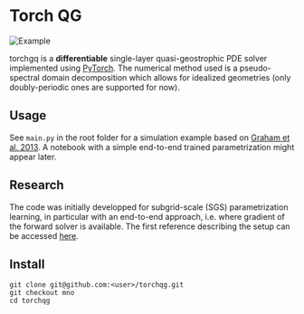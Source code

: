 Torch QG
=== 

![Example](https://github.com/hrkz/torchqg/blob/master/media/geo_dns.png)

torchgq is a **differentiable** single-layer quasi-geostrophic PDE solver implemented using [PyTorch](https://pytorch.org/). The numerical method used is a pseudo-spectral domain decomposition which allows for idealized geometries (only doubly-periodic ones are supported for now). 

## Usage

See `main.py` in the root folder for a simulation example based on [Graham et al. 2013](https://doi.org/10.1016/j.ocemod.2013.01.004). A notebook with a simple end-to-end trained parametrization might appear later.

## Research

The code was initially developped for subgrid-scale (SGS) parametrization learning, in particular with an end-to-end approach, i.e. where gradient of the forward solver is available. The first reference describing the setup can be accessed [here](https://arxiv.org/pdf/2111.06841.pdf).


## Install
```
git clone git@github.com:<user>/torchqg.git
git checkout mno
cd torchqg
```